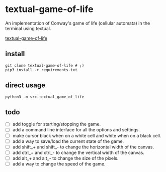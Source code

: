# textual-game-of-life 

An implementation of Conway's game of life (cellular automata) in the terminal using textual.

[textual-game-of-life](https://github.com/thomascrha/textual-game-of-life/assets/5226462/66dd4153-d286-4680-ac73-8fd63e60c00e)

## install

```
git clone textual-game-of-life # ;)
pip3 install -r requirements.txt
```
## direct usage

```
python3 -m src.textual_game_of_life
```

## todo

- [ ] add toggle for starting/stopping the game. 
- [ ] add a command line interface for all the options and settings.
- [ ] make cursor black when on a white cell and white when on a black cell.
- [ ] add a way to save/load the current state of the game.
- [ ] add shift_+ and shift_- to change the horizontal width of the canvas.
- [ ] add ctrl_+ and ctrl_- to change the vertical width of the canvas.
- [ ] add alt_+ and alt_- to change the size of the pixels.
- [ ] add a way to change the speed of the game.

